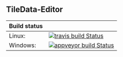TileData-Editor
-----------------


|  Build status 	|  |
|---------------	|------------------	|
| Linux:        	| [![travis build Status](https://flat.badgen.net/travis/CytopiaTeam/TileData-Editor/master?icon=travis)](https://travis-ci.org/RigsOfRods/rigs-of-rods)                                    	|
| Windows:      	| [![appveyor build Status](https://flat.badgen.net/appveyor/ci/JimmySnails/tiledata-editor/master?icon=appveyor)](https://ci.appveyor.com/project/AnotherFoxGuy/rigs-of-rods) 	|
